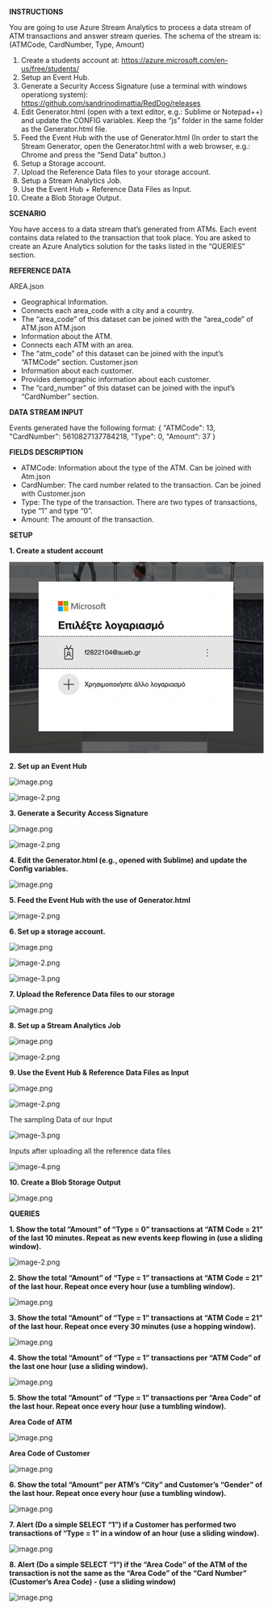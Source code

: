 **INSTRUCTIONS**

You are going to use Azure Stream Analytics to process a data stream of ATM transactions and answer
stream queries. The schema of the stream is: (ATMCode, CardNumber, Type, Amount)
1. Create a students account at: https://azure.microsoft.com/en-us/free/students/
2. Setup an Event Hub.
3. Generate a Security Access Signature (use a terminal with windows operationg system): https://github.com/sandrinodimattia/RedDog/releases
4. Edit Generator.html (open with a text editor, e.g.: Sublime or Notepad++) and update the CONFIG variables. Keep the “js” folder in the same folder as the Generator.html file.
5. Feed the Event Hub with the use of Generator.html (In order to start the Stream Generator, open the Generator.html with a web browser, e.g.: Chrome and press the “Send Data” button.)
6. Setup a Storage account.
7. Upload the Reference Data files to your storage account.
8. Setup a Stream Analytics Job.
9. Use the Event Hub + Reference Data Files as Input.
10. Create a Blob Storage Output.

**SCENARIO**

You have access to a data stream that’s generated from ATMs. Each event contains data related to the transaction that took place. You are asked to create an Azure Analytics solution for the tasks listed in the “QUERIES” section.

**REFERENCE DATA**

AREA.json
- Geographical Information.
- Connects each area_code with a city and a country.
- The “area_code” of this dataset can be joined with the “area_code” of ATM.json
ATM.json
- Information about the ATM.
- Connects each ATM with an area.
- The “atm_code” of this dataset can be joined with the input’s “ATMCode” section.
Customer.json
- Information about each customer.
- Provides demographic information about each customer.
- The “card_number” of this dataset can be joined with the input’s “CardNumber” section.

**DATA STREAM INPUT**

Events generated have the following format:
{
"ATMCode": 13,
"CardNumber": 5610827137784218,
"Type": 0,
"Amount": 37
}

**FIELDS DESCRIPTION**

- ATMCode: Information about the type of the ATM. Can be joined with Atm.json
- CardNumber: The card number related to the transaction. Can be joined with Customer.json
- Type: The type of the transaction. There are two types of transactions, type “1” and type “0”.
- Amount: The amount of the transaction.

**SETUP**

**1.  Create a student account**

![image.png](Images/Picture1.png)


**2.  Set up an Event Hub**

![image.png](attachment:image.png)

![image-2.png](attachment:image-2.png)

**3. Generate a Security Access Signature**

![image.png](attachment:image.png)

![image-2.png](attachment:image-2.png)

**4. Edit the Generator.html (e.g., opened with Sublime) and update the Config variables.**

![image.png](attachment:image.png)

**5. Feed the Event Hub with the use of Generator.html**

![image-2.png](attachment:image-2.png)

**6. Set up a storage account.**

![image.png](attachment:image.png)

![image-2.png](attachment:image-2.png)

![image-3.png](attachment:image-3.png)

**7. Upload the Reference Data files to our storage**

![image.png](attachment:image.png)

**8. Set up a Stream Analytics Job**

![image.png](attachment:image.png)

![image-2.png](attachment:image-2.png)

**9. Use the Event Hub & Reference Data Files as Input**

![image.png](attachment:image.png)

![image-2.png](attachment:image-2.png)

The sampling Data of our Input

![image-3.png](attachment:image-3.png)

Inputs after uploading all the reference data files

![image-4.png](attachment:image-4.png)

**10. Create a Blob Storage Output**

![image.png](attachment:image.png)

**QUERIES**

**1. Show the total “Amount” of “Type = 0” transactions at “ATM Code = 21” of the last 10 minutes.
Repeat as new events keep flowing in (use a sliding window).**

![image-2.png](attachment:image-2.png)

**2. Show the total “Amount” of “Type = 1” transactions at “ATM Code = 21” of the last hour.
Repeat once every hour (use a tumbling window).** 

![image.png](attachment:image.png)

**3. Show the total “Amount” of “Type = 1” transactions at “ATM Code = 21” of the last hour.
Repeat once every 30 minutes (use a hopping window).**

![image.png](attachment:image.png)

**4. Show the total “Amount” of “Type = 1” transactions per “ATM Code” of the last one hour (use
a sliding window).**

![image.png](attachment:image.png)

**5. Show the total “Amount” of “Type = 1” transactions per “Area Code” of the last hour. Repeat
once every hour (use a tumbling window).**

**Area Code of ATM**

![image.png](attachment:image.png)

**Area Code of Customer**

![image.png](attachment:image.png)

**6. Show the total “Amount” per ATM’s “City” and Customer’s “Gender” of the last hour. Repeat
once every hour (use a tumbling window).**

![image.png](attachment:image.png)

**7. Alert (Do a simple SELECT “1”) if a Customer has performed two transactions of “Type = 1” in a
window of an hour (use a sliding window).**

![image.png](attachment:image.png)

**8. Alert (Do a simple SELECT “1”) if the “Area Code” of the ATM of the transaction is not the same
as the “Area Code” of the “Card Number” (Customer’s Area Code) - (use a sliding window)**

![image.png](attachment:image.png)
